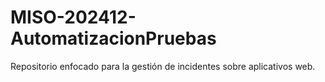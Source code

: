# MISO-202412-AutomatizacionPruebas
Repositorio enfocado para la gestión de incidentes sobre aplicativos web.
